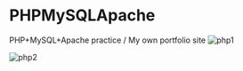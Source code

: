 # PHPMySQLApache
PHP+MySQL+Apache practice / My own portfolio site
![php1](https://user-images.githubusercontent.com/50165633/110340415-959f4b00-806c-11eb-859a-de74dd150a2d.PNG)

![php2](https://user-images.githubusercontent.com/50165633/110340444-a059e000-806c-11eb-8201-98c927ba4d38.PNG)
